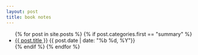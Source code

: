 ```yaml
---
layout: post
title: book notes
---
```

<div class="postcontent archive">
  <ul class="archive">
  {% for post in site.posts %}
    {% if post.categories.first == "summary"  %}
      <li>
      <a href="{{ post.url }}"> {{ post.title }}</a>
      <span class="archivedate hidemobile">{{ post.date | date: "%b %d, %Y"}}</span>
      </li>
    {% endif %}
  {% endfor %}
  </ul>
</div>
